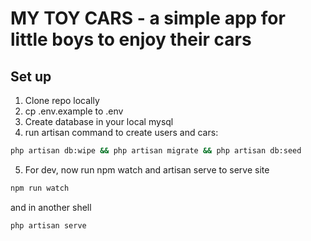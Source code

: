 # MY TOY CARS - a simple app for little boys to enjoy their cars

## Set up

1. Clone repo locally
2. cp .env.example to .env
3. Create database in your local mysql
4. run artisan command to create users and cars: 

```bash
php artisan db:wipe && php artisan migrate && php artisan db:seed
```

5. For dev, now run npm watch and artisan serve to serve site
```bash
npm run watch
```
and in another shell
```bash
php artisan serve
```
